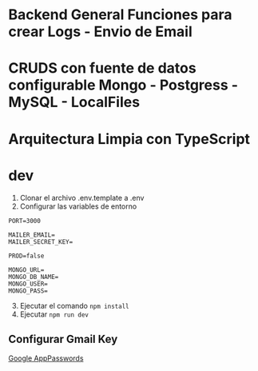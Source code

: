# Backend General Funciones para crear Logs - Envio de Email
# CRUDS con fuente de datos configurable Mongo - Postgress - MySQL - LocalFiles
# Arquitectura Limpia con TypeScript

# dev
1. Clonar el archivo .env.template a .env
2. Configurar las variables de entorno
```
PORT=3000

MAILER_EMAIL=
MAILER_SECRET_KEY=

PROD=false

MONGO_URL=
MONGO_DB_NAME=
MONGO_USER=
MONGO_PASS=

```
3. Ejecutar el comando ```npm install```
4. Ejecutar ```npm run dev```

## Configurar Gmail Key
[Google AppPasswords](https://myaccount.google.com/u/0/apppasswords)